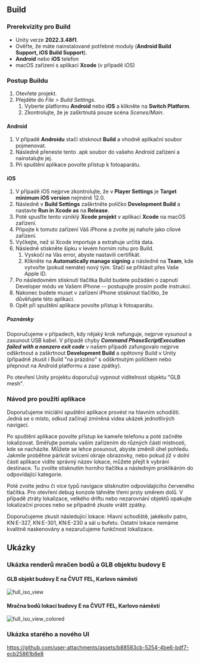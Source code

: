 ## Build

### Prerekvizity pro Build

- Unity verze **2022.3.48f1**. 
- Ověřte, že máte nainstalované potřebné moduly (**Android Build Support, iOS Build Support**). 
- **Android** nebo **iOS** telefon
- macOS zařízení s aplikací **Xcode** (v případě iOS)

### Postup Buildu

1. Otevřete projekt.
2. Přejděte do *File > Build Settings*. 
	1. Vyberte platformu **Android** nebo **iOS** a klikněte na **Switch Platform**.
 	2. Zkontrolujte, že je zaškrtnutá pouze scéna *Scenes/Main*.

#### Android

1. V případě **Androidu** stačí stisknout **Build** a vhodně aplikační soubor pojmenovat. 
2. Následně přeneste tento .apk soubor do vašeho Android zařízení a nainstalujte jej. 
3. Při spuštění aplikace povolte přístup k fotoaparátu.

#### iOS

1. V případě iOS nejprve zkontrolujte, že v **Player Settings** je **Target minimum iOS version** nejméně 12.0. 
2. Následně v **Build Settings** zaškrtněte políčko **Development Build** a nastavte **Run in Xcode as** na **Release**. 
3. Poté spusťte tento vzniklý **Xcode projekt** v aplikaci **Xcode** na macOS zařízení. 
4. Připojte k tomuto zařízení Váš iPhone a zvolte jej nahoře jako cílové zařízení. 
5. Vyčkejte, než si Xcode importuje a extrahuje určitá data. 
6. Následně stiskněte šipku v levém horním rohu pro Build. 
	1. Vyskočí na Vás error, abyste nastavili certifikát. 
	2. Klikněte na **Automatically manage signing** a následně na **Team**, kde vytvořte (pokud nemáte) nový tým. Stačí se přihlásit přes Vaše Apple ID. 
7. Po následovném stisknutí tlačítka Build budete požádáni o zapnutí Developer módu ve Vašem iPhone -- postupujte prosím podle instrukcí. 
8. Nakonec budete muset v zařízení iPhone stisknout tlačítko, že důvěřujete této aplikaci. 
9. Opět při spuštění aplikace povolte přístup k fotoaparátu. 

##### Poznámky

Doporučujeme v případech, kdy nějaký krok nefunguje, nejprve vysunout a zasunout USB kabel. V případě chyby ***Command PhaseScriptExecution failed with a nonzero exit code*** v našem případě zafungovalo nejprve odškrtnout a zaškrtnout **Development Build** a opětovný Build v Unity (případně zkusit i Build "na prázdno" s odškrtnutým políčkem nebo přepnout na Android platformu a zase zpátky).

Po otevření Unity projektu doporučuji vypnout viditelnost objektu "GLB mesh".

### Návod pro použití aplikace

Doporučujeme iniciální spuštění aplikace provést na hlavním schodišti. Jedná se o místo, odkud začínají zmíněná videa ukázek jednotlivých navigací. 

Po spuštění aplikace povolte přístup ke kameře telefonu a poté začněte lokalizovat. Směřujte pomalu vaším zařízením do různých částí místnosti, kde se nacházíte. Můžete se lehce posunout, abyste  změnili úhel pohledu. Jakmile proběhne párkrát svícení okraje obrazovky, nebo pokud již v dolní části aplikace vidíte správný název lokace, můžete přejít k vybrání destinace. Tu zvolíte stisknutím horního tlačítka a následným proklikáním do odpovídající kategorie. 

Poté zvolte jednu či více typů navigace stisknutím odpovídajícího červeného tlačítka. Pro otevření debug konzole táhněte třemi prsty směrem dolů. V případě ztráty lokalizace, velkého driftu nebo nezarovnání objektů opakujte lokalizační proces nebo se případně zkuste vrátit zpátky.

Doporučujeme zkusit následující lokace: Hlavní schodiště, jakékoliv patro, KN:E-327, KN:E-301, KN:E-230 a sál u bufetu. Ostatní lokace nemáme kvalitně naskenovány a nezaručujeme funkčnost lokalizace.

## Ukázky

### Ukázka renderů mračen bodů a GLB objektu budovy E

#### GLB objekt budovy E na ČVUT FEL, Karlovo náměstí 

![full_iso_view](https://github.com/user-attachments/assets/f0dcac0d-ba94-45d8-ab5d-ef6f2ae549fc)

#### Mračna bodů lokací budovy E na ČVUT FEL, Karlovo náměstí 

![full_iso_view_colored](https://github.com/user-attachments/assets/ef292e67-9bc0-43a8-b9d9-94361e37886c)

### Ukázka starého a nového UI

https://github.com/user-attachments/assets/b88583cb-5254-4be6-bdf7-ecb25861b8e8
